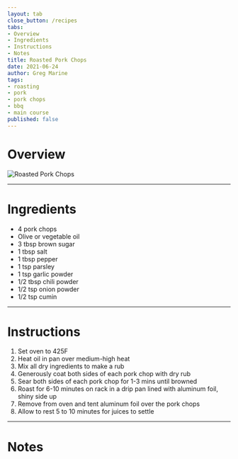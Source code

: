 ```yaml
---
layout: tab
close_button: /recipes
tabs:
- Overview
- Ingredients
- Instructions
- Notes
title: Roasted Pork Chops
date: 2021-06-24
author: Greg Marine
tags: 
- roasting
- pork
- pork chops
- bbq
- main course
published: false
---
```


# Overview



![Roasted Pork Chops](/assets/img/collections/recipes/roasted-pork-chops/roasted-pork-chops.jpg "Roasted Pork Chops")

<!--more-->

---

# Ingredients

- 4 pork chops
- Olive or vegetable oil
- 3 tbsp brown sugar
- 1 tbsp salt
- 1 tbsp pepper
- 1 tsp parsley
- 1 tsp garlic powder
- 1/2 tbsp chili powder
- 1/2 tsp onion powder
- 1/2 tsp cumin

---

# Instructions

1. Set oven to 425F
2. Heat oil in pan over medium-high heat
3. Mix all dry ingredients to make a rub
4. Generously coat both sides of each pork chop with dry rub
5. Sear both sides of each pork chop for 1-3 mins until browned
6. Roast for 6-10 minutes on rack in a drip pan lined with aluminum foil, shiny side up
7. Remove from oven and tent aluminum foil over the pork chops
8. Allow to rest 5 to 10 minutes for juices to settle

---

# Notes

